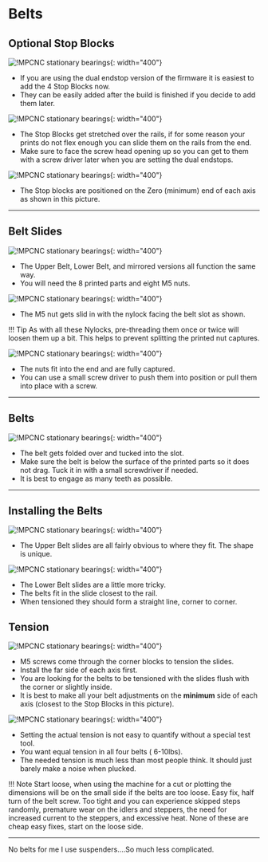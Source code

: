 # Belts

## Optional Stop Blocks

![!MPCNC stationary bearings](https://www.v1engineering.com/wp-content/uploads/2020/06/HStop1-scaled.jpg){: width="400"}

* If you are using the dual endstop version of the firmware it is easiest to add the 4 Stop Blocks now.
* They can be easily added after the build is finished if you decide to add them later.

![!MPCNC stationary bearings](https://www.v1engineering.com/wp-content/uploads/2020/06/HStop2-scaled.jpg){: width="400"}

* The Stop Blocks get stretched over the rails, if for some reason your prints do not flex enough you can slide them on the rails from the end.
* Make sure to face the screw head opening up so you can get to them with a screw driver later when you are setting the dual endstops.

![!MPCNC stationary bearings](https://www.v1engineering.com/wp-content/uploads/2020/06/HStop3-scaled.jpg){: width="400"}

* The Stop blocks are positioned on the Zero (minimum) end of each axis as shown in this picture.

___

## Belt Slides

![!MPCNC stationary bearings](https://www.v1engineering.com/wp-content/uploads/2020/06/Slide1-scaled.jpg){: width="400"}

* The Upper Belt, Lower Belt, and mirrored versions all function the same way.
* You will need the 8 printed parts and eight M5 nuts.

![!MPCNC stationary bearings](https://www.v1engineering.com/wp-content/uploads/2020/06/Slide2-scaled.jpg){: width="400"}

* The M5 nut gets slid in with the nylock facing the belt slot as shown.

!!! Tip
    As with all these Nylocks, pre-threading them once or twice will loosen them up a bit. This helps to prevent splitting the printed nut captures.

![!MPCNC stationary bearings](https://www.v1engineering.com/wp-content/uploads/2020/06/Slide3-scaled.jpg){: width="400"}

* The nuts fit into the end and are fully captured.
* You can use a small screw driver to push them into position or pull them into place with a screw.

___

## Belts

![!MPCNC stationary bearings](https://www.v1engineering.com/wp-content/uploads/2020/06/Slide4-scaled.jpg){: width="400"}

* The belt gets folded over and tucked into the slot.
* Make sure the belt is below the surface of the printed parts so it does not drag. Tuck it in with a small screwdriver if needed.
* It is best to engage as many teeth as possible.

___

## Installing the Belts

![!MPCNC stationary bearings](https://www.v1engineering.com/wp-content/uploads/2020/06/OBelt1-scaled.jpg){: width="400"}

* The Upper Belt slides are all fairly obvious to where they fit. The shape is unique.

![!MPCNC stationary bearings](https://www.v1engineering.com/wp-content/uploads/2020/06/OBelt2-scaled.jpg){: width="400"}

* The Lower Belt slides are a little more tricky.
* The belts fit in the slide closest to the rail.
* When tensioned they should form a straight line, corner to corner.

## Tension

![!MPCNC stationary bearings](https://www.v1engineering.com/wp-content/uploads/2020/06/OBelt3-scaled.jpg){: width="400"}

* M5 screws come through the corner blocks to tension the slides.
* Install the far side of each axis first.
* You are looking for the belts to be tensioned with the slides flush with the corner or slightly inside.
* It is best to make all your belt adjustments on the **minimum** side of each axis (closest to the Stop Blocks in this picture).

![!MPCNC stationary bearings](https://www.v1engineering.com/wp-content/uploads/2020/06/Final-scaled.jpg){: width="400"}

* Setting the actual tension is not easy to quantify without a special test tool.
* You want equal tension in all four belts ( 6-10lbs).
* The needed tension is much less than most people think. It should just barely make a noise when plucked.

!!! Note
    Start loose, when using the machine for a cut or plotting the dimensions will be on the small side if the belts are too loose. Easy fix, half turn of the belt  screw.
    Too tight and you can experience skipped steps randomly, premature wear on the idlers and steppers, the need for increased current to the steppers, and excessive heat. None of these are cheap easy fixes, start on the loose side.

___

No belts for me I use suspenders....So much less complicated.
